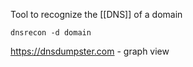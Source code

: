 Tool to recognize the [[DNS]] of a domain
```
dnsrecon -d domain
```
https://dnsdumpster.com - graph view